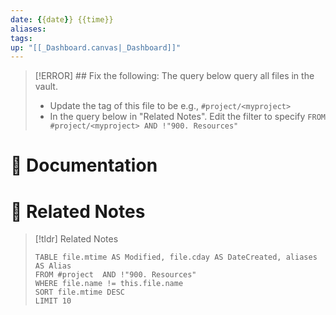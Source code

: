 ```yaml
---
date: {{date}} {{time}}
aliases: 
tags: 
up: "[[_Dashboard.canvas|_Dashboard]]"
---
```


> [!ERROR] ## Fix the following:
> The query below query all files in the vault.
>  - Update the tag of this file to be e.g., `#project/<myproject>`
> - In the query below in "Related Notes". Edit the filter to specify `FROM #project/<myproject> AND !"900. Resources"`

# 📃 Documentation


# 🔗 Related Notes


> [!tldr] Related Notes
> ```dataview
> TABLE file.mtime AS Modified, file.cday AS DateCreated, aliases AS Alias
> FROM #project  AND !"900. Resources"
> WHERE file.name != this.file.name 
> SORT file.mtime DESC
> LIMIT 10
> ```